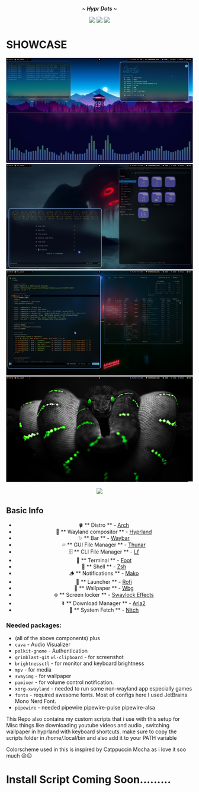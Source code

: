 <div align="center">
  <p></p>
  <p><b><i> ~ Hypr Dots ~ </i></b></p>
  <img src="https://img.shields.io/github/last-commit/cybersnake223/Hypr?color=%23c4a7e7&style=for-the-badge">
  <img src="https://img.shields.io/github/repo-size/cybersnake223/Hypr?color=%23c4a7e7&style=for-the-badge">
  <img src="https://img.shields.io/github/stars/cybersnake223/Hypr?color=%23c4a7e7&style=for-the-badge">
</div>

# SHOWCASE

<p></p>

![1](assets/asset-1.png)
![2](assets/asset-2.png)
![3](assets/asset-3.png)
![4](assets/asset-4.png)


<div align="center"><img src="https://raw.githubusercontent.com/catppuccin/catppuccin/main/assets/footers/gray0_ctp_on_line.png"></div>

## Basic Info 

<div align="center">
  <p> </p>

  
  - 🍀 ** Distro ** - [Arch](https://archlinux.org/) 
  - 🌼 ** Wayland compositor ** - [Hyprland](https://hyprland.org/) 
  - ✨ ** Bar ** - [Waybar](https://github.com/Alexays/Waybar) 
  - 💦 ** GUI File Manager ** - [Thunar](https://gitlab.xfce.org/xfce/thunar) 
  - 🗄️ ** CLI File Manager ** - [Lf](https://github.com/gokcehan/lf) 
  - 🌷 ** Terminal ** - [Foot](https://github.com/DanteAlighierin/foot) 
  - 🍄 ** Shell ** - [Zsh](https://zsh.sourceforge.io/) 
  - 🪵 ** Notifications ** - [Mako](https://github.com/emersion/mako) 
  - 🌻 ** Launcher ** - [Rofi](https://github.com/lbonn/rofi) 
  - 🍁 ** Wallpaper ** - [Wbg](https://codeberg.org/dnkl/wbg) 
  - ❄️  ** Screen locker ** - [Swaylock Effects](https://github.com/DRAGONTOS/swaylock-effects) 
  - ⏬ ** Download Manager ** - [Aria2](https://github.com/aria2/aria2)
  - 🤖 ** System Fetch ** - [Nitch](https://github.com/ssleert/nitch)

</div>  


### Needed packages:
- (all of the above components) plus
- `cava` - Audio Visualizer 
- `polkit-gnome` - Authentication 
- `grimblast-git` `wl-clipboard` - for screenshot
- `brightnessctl`  - for monitor and keyboard brightness
- `mpv` - for media
- `swayimg` - for wallpaper 
- `pamixer` - for volume control notification. 
- `xorg-xwayland` - needed to run some non-wayland app especially games
- `fonts` - required awesome fonts. Most of configs here I used JetBrains Mono Nerd Font.
- `pipewire` - needed pipewire pipewire-pulse pipewire-alsa


This Repo also contains my custom scripts that i use with this setup for Misc things like downloading youtube videos and audio , switching wallpaper in hyprland with keyboard shortcuts. make sure to copy the scripts folder in /home/.local/bin and also add it to your PATH variable

Colorscheme used in this is inspired by Catppuccin Mocha as i love it soo much 😉😉

# Install Script Coming Soon.........

